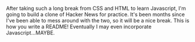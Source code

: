 After taking such a long break from CSS and HTML to learn Javascript, I'm going to build a clone of Hacker News for practice. It's been months since I've been able to mess around with the two, so it will be a nice break. This is how you write a README! Eventually I may even incorporate Javascript...MAYBE.
